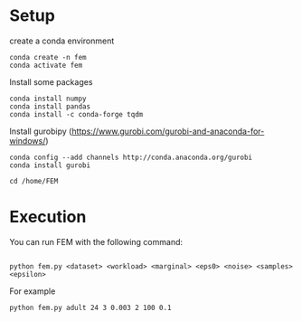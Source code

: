 # Setup 
create a conda environment 
````
conda create -n fem
conda activate fem
````
Install some packages 
```
conda install numpy 
conda install pandas
conda install -c conda-forge tqdm
```

Install gurobipy (https://www.gurobi.com/gurobi-and-anaconda-for-windows/)
````
conda config --add channels http://conda.anaconda.org/gurobi
conda install gurobi
````

````
cd /home/FEM
````

# Execution
You can run FEM with the following command:
```

python fem.py <dataset> <workload> <marginal> <eps0> <noise> <samples> <epsilon> 
```
For example
````
python fem.py adult 24 3 0.003 2 100 0.1
````
